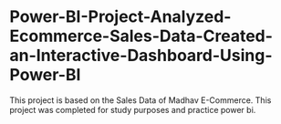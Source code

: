 # Power-BI-Project-Analyzed-Ecommerce-Sales-Data-Created-an-Interactive-Dashboard-Using-Power-BI
This project is based on the Sales Data of Madhav E-Commerce. This project was completed for study purposes and practice power bi.
